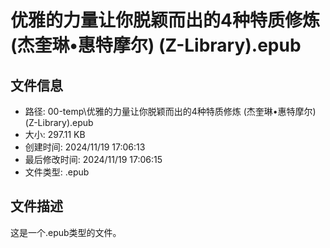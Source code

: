 ﻿# 优雅的力量让你脱颖而出的4种特质修炼 (杰奎琳•惠特摩尔) (Z-Library).epub

## 文件信息
- 路径: 00-temp\优雅的力量让你脱颖而出的4种特质修炼 (杰奎琳•惠特摩尔) (Z-Library).epub
- 大小: 297.11 KB
- 创建时间: 2024/11/19 17:06:13
- 最后修改时间: 2024/11/19 17:06:15
- 文件类型: .epub

## 文件描述
这是一个.epub类型的文件。

